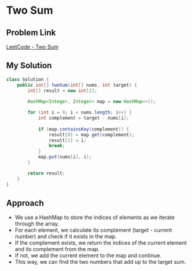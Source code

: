 
# Two Sum

## Problem Link
[LeetCode - Two Sum](https://leetcode.com/problems/two-sum/)

## My Solution

```java
class Solution {
    public int[] twoSum(int[] nums, int target) {
        int[] result = new int[2];
        
        HashMap<Integer, Integer> map = new HashMap<>();

        for (int i = 0; i < nums.length; i++) {
            int complement = target - nums[i];
            
            if (map.containsKey(complement)) {
                result[0] = map.get(complement);
                result[1] = i;
                break;
            }
            map.put(nums[i], i);
        }

        return result;
    }
}
```

## Approach

- We use a HashMap to store the indices of elements as we iterate through the array.
- For each element, we calculate its complement (target - current number) and check if it exists in the map.
- If the complement exists, we return the indices of the current element and its complement from the map.
- If not, we add the current element to the map and continue.
- This way, we can find the two numbers that add up to the target sum.


